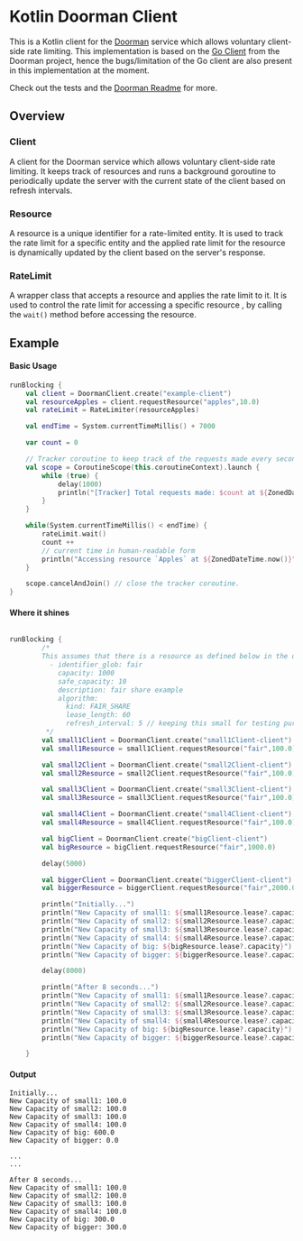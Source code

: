 # Kotlin Doorman Client

This is a Kotlin client for the [Doorman](https://github.com/Pythonista7/doorman) service which allows voluntary client-side rate limiting.
This implementation is based on the [Go Client](https://github.com/Pythonista7/doorman/blob/master/go/client/doorman/client.go) from the Doorman project, hence the bugs/limitation of the Go client are also present in this implementation at the moment.


Check out the tests and the [Doorman Readme](https://github.com/Pythonista7/doorman/blob/master/README.md) for more.

## Overview

### Client
A client for the Doorman service which allows voluntary client-side rate limiting. It keeps track of resources and runs a background goroutine to periodically update the server with the current state of the client based on refresh intervals.

### Resource
A resource is a unique identifier for a rate-limited entity. It is used to track the rate limit for a specific entity and the applied rate limit for the resource is dynamically updated by the client based on the server's response.

### RateLimit
A wrapper class that accepts a resource and applies the rate limit to it. It is used to control the rate limit for accessing a specific resource , by calling the `wait()` method before accessing the resource.

## Example

#### Basic Usage
```kotlin
runBlocking {
    val client = DoormanClient.create("example-client")
    val resourceApples = client.requestResource("apples",10.0)
    val rateLimit = RateLimiter(resourceApples)

    val endTime = System.currentTimeMillis() + 7000

    var count = 0

    // Tracker coroutine to keep track of the requests made every second
    val scope = CoroutineScope(this.coroutineContext).launch {
        while (true) {
            delay(1000)
            println("[Tracker] Total requests made: $count at ${ZonedDateTime.now()}")
        }
    }

    while(System.currentTimeMillis() < endTime) {
        rateLimit.wait()
        count ++
        // current time in human-readable form
        println("Accessing resource `Apples` at ${ZonedDateTime.now()}")
    }

    scope.cancelAndJoin() // close the tracker coroutine.
}
```

#### Where it shines
```kotlin

runBlocking {
        /*
        This assumes that there is a resource as defined below in the doorman server
          - identifier_glob: fair
            capacity: 1000
            safe_capacity: 10
            description: fair share example
            algorithm:
              kind: FAIR_SHARE
              lease_length: 60
              refresh_interval: 5 // keeping this small for testing purposes.
         */
        val small1Client = DoormanClient.create("small1Client-client")
        val small1Resource = small1Client.requestResource("fair",100.0)

        val small2Client = DoormanClient.create("small2Client-client")
        val small2Resource = small2Client.requestResource("fair",100.0)

        val small3Client = DoormanClient.create("small3Client-client")
        val small3Resource = small3Client.requestResource("fair",100.0)

        val small4Client = DoormanClient.create("small4Client-client")
        val small4Resource = small4Client.requestResource("fair",100.0)

        val bigClient = DoormanClient.create("bigClient-client")
        val bigResource = bigClient.requestResource("fair",1000.0)

        delay(5000)

        val biggerClient = DoormanClient.create("biggerClient-client")
        val biggerResource = biggerClient.requestResource("fair",2000.0)

        println("Initially...")
        println("New Capacity of small1: ${small1Resource.lease?.capacity}")
        println("New Capacity of small2: ${small2Resource.lease?.capacity}")
        println("New Capacity of small3: ${small3Resource.lease?.capacity}")
        println("New Capacity of small4: ${small4Resource.lease?.capacity}")
        println("New Capacity of big: ${bigResource.lease?.capacity}")
        println("New Capacity of bigger: ${biggerResource.lease?.capacity}")

        delay(8000)

        println("After 8 seconds...")
        println("New Capacity of small1: ${small1Resource.lease?.capacity}")
        println("New Capacity of small2: ${small2Resource.lease?.capacity}")
        println("New Capacity of small3: ${small3Resource.lease?.capacity}")
        println("New Capacity of small4: ${small4Resource.lease?.capacity}")
        println("New Capacity of big: ${bigResource.lease?.capacity}")
        println("New Capacity of bigger: ${biggerResource.lease?.capacity}")

    }
```

#### Output
```text
Initially...
New Capacity of small1: 100.0
New Capacity of small2: 100.0
New Capacity of small3: 100.0
New Capacity of small4: 100.0
New Capacity of big: 600.0
New Capacity of bigger: 0.0

...
...

After 8 seconds...
New Capacity of small1: 100.0
New Capacity of small2: 100.0
New Capacity of small3: 100.0
New Capacity of small4: 100.0
New Capacity of big: 300.0
New Capacity of bigger: 300.0
```